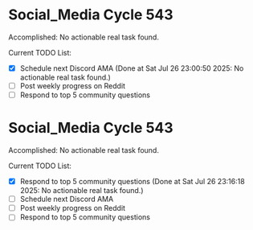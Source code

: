 # Social_Media Cycle 543

Accomplished: No actionable real task found.

Current TODO List:

- [x] Schedule next Discord AMA  (Done at Sat Jul 26 23:00:50 2025: No actionable real task found.)
- [ ] Post weekly progress on Reddit
- [ ] Respond to top 5 community questions

# Social_Media Cycle 543

Accomplished: No actionable real task found.

Current TODO List:

- [x] Respond to top 5 community questions  (Done at Sat Jul 26 23:16:18 2025: No actionable real task found.)
- [ ] Schedule next Discord AMA
- [ ] Post weekly progress on Reddit
- [ ] Respond to top 5 community questions